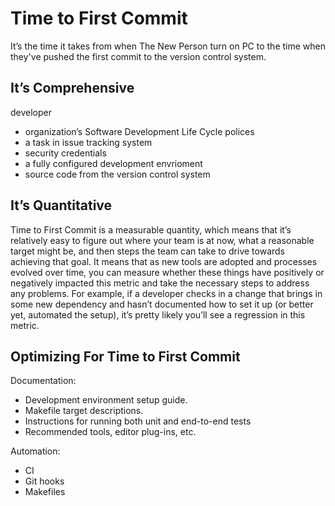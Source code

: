 # Time to First Commit

It’s the time it takes
from when The New Person turn on PC
to the time when they've pushed the first commit to the version control system.

## It’s Comprehensive

developer

- organization’s Software Development Life Cycle polices
- a task in issue tracking system
- security credentials
- a fully configured development envrioment
- source code from the version control system

## It’s Quantitative

Time to First Commit is a measurable quantity, which means that it’s relatively easy to figure out where your team is at now, what a reasonable target might be, and then steps the team can take to drive towards achieving that goal. It means that as new tools are adopted and processes evolved over time, you can measure whether these things have positively or negatively impacted this metric and take the necessary steps to address any problems. For example, if a developer checks in a change that brings in some new dependency and hasn’t documented how to set it up (or better yet, automated the setup), it’s pretty likely you’ll see a regression in this metric.

## Optimizing For Time to First Commit

Documentation:

- Development environment setup guide.
- Makefile target descriptions. 
- Instructions for running both unit and end-to-end tests
- Recommended tools, editor plug-ins, etc.

Automation:

- CI
- Git hooks
- Makefiles

